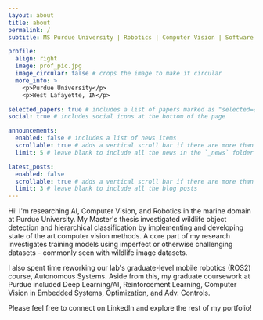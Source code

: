```yaml
---
layout: about
title: about
permalink: /
subtitle: MS Purdue University | Robotics | Computer Vision | Software Development

profile:
  align: right
  image: prof_pic.jpg
  image_circular: false # crops the image to make it circular
  more_info: >
    <p>Purdue University</p>
    <p>West Lafayette, IN</p>

selected_papers: true # includes a list of papers marked as "selected={true}"
social: true # includes social icons at the bottom of the page

announcements:
  enabled: false # includes a list of news items
  scrollable: true # adds a vertical scroll bar if there are more than 3 news items
  limit: 5 # leave blank to include all the news in the `_news` folder

latest_posts:
  enabled: false
  scrollable: true # adds a vertical scroll bar if there are more than 3 new posts items
  limit: 3 # leave blank to include all the blog posts
---
```


Hi! I'm researching AI, Computer Vision, and Robotics in the marine domain at Purdue University. My Master's thesis investigated wildlife object detection and hierarchical classification by implementing and developing state of the art computer vision methods. A core part of my research investigates training models using imperfect or otherwise challenging datasets - commonly seen with wildlife image datasets.

I also spent time reworking our lab's graduate-level mobile robotics (ROS2) course, Autonomous Systems. Aside from this, my graduate coursework at Purdue included Deep Learning/AI, Reinforcement Learning, Computer Vision in Embedded Systems, Optimization, and Adv. Controls.

Please feel free to connect on LinkedIn and explore the rest of my portfolio!
